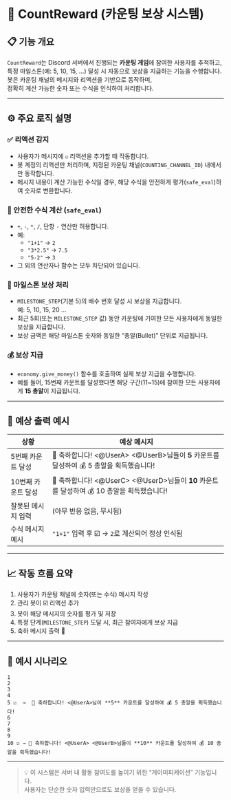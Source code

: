 # 🧮 CountReward (카운팅 보상 시스템)

## 📋 기능 개요
`CountReward`는 Discord 서버에서 진행되는 **카운팅 게임**에 참여한 사용자를 추적하고,  
특정 마일스톤(예: 5, 10, 15, …) 달성 시 자동으로 보상을 지급하는 기능을 수행합니다.  
봇은 카운팅 채널의 메시지와 리액션을 기반으로 동작하며,  
정확히 계산 가능한 숫자 또는 수식을 인식하여 처리합니다.

---

## ⚙️ 주요 로직 설명

### ✅ 리액션 감지
- 사용자가 메시지에 `☑️` 리액션을 추가할 때 작동합니다.
- 봇 계정의 리액션만 처리하며, 지정된 카운팅 채널(`COUNTING_CHANNEL_ID`) 내에서만 동작합니다.
- 메시지 내용이 계산 가능한 수식일 경우, 해당 수식을 안전하게 평가(`safe_eval`)하여 숫자로 변환합니다.

### 🧠 안전한 수식 계산 (`safe_eval`)
- `+`, `-`, `*`, `/`, 단항 `-` 연산만 허용합니다.
- 예:  
  - `"1+1"` → `2`  
  - `"3*2.5"` → `7.5`  
  - `"5-2"` → `3`
- 그 외의 연산자나 함수는 모두 차단되어 있습니다.

### 🎯 마일스톤 보상 처리
- `MILESTONE_STEP`(기본 5)의 배수 번호 달성 시 보상을 지급합니다.  
  예: 5, 10, 15, 20 …
- 최근 5회(또는 `MILESTONE_STEP` 값) 동안 카운팅에 기여한 모든 사용자에게 동일한 보상을 지급합니다.
- 보상 금액은 해당 마일스톤 숫자와 동일한 “총알(Bullet)” 단위로 지급됩니다.

### 💰 보상 지급
- `economy.give_money()` 함수를 호출하여 실제 보상 지급을 수행합니다.
- 예를 들어, 15번째 카운트를 달성했다면 해당 구간(11~15)에 참여한 모든 사용자에게 **15 총알**이 지급됩니다.

---

## 💬 예상 출력 예시

| 상황 | 예상 메시지 |
|------|--------------|
| 5번째 카운트 달성 | 🎉 축하합니다! <@UserA> <@UserB>님들이 **5** 카운트를 달성하여 💰 5 총알을 획득했습니다! |
| 10번째 카운트 달성 | 🎉 축하합니다! <@UserC> <@UserD>님들이 **10** 카운트를 달성하여 💰 10 총알을 획득했습니다! |
| 잘못된 메시지 입력 | (아무 반응 없음, 무시됨) |
| 수식 메시지 예시 | `"1+1"` 입력 후 ☑️ → `2`로 계산되어 정상 인식됨 |

---

## 📈 작동 흐름 요약

1. 사용자가 카운팅 채널에 숫자(또는 수식) 메시지 작성  
2. 관리 봇이 ☑️ 리액션 추가  
3. 봇이 해당 메시지의 숫자를 평가 및 저장  
4. 특정 단계(`MILESTONE_STEP`) 도달 시, 최근 참여자에게 보상 지급  
5. 축하 메시지 출력 🎉  

---

## 🎨 예시 시나리오

```
1
2
3
4
5 ☑️  →  🎉 축하합니다! <@UserA>님이 **5** 카운트를 달성하여 💰 5 총알을 획득했습니다!
6
7
8
9
10 ☑️ → 🎉 축하합니다! <@UserA> <@UserB>님들이 **10** 카운트를 달성하여 💰 10 총알을 획득했습니다!
```

---

> 💡 이 시스템은 서버 내 활동 참여도를 높이기 위한 “게이미피케이션” 기능입니다.  
> 사용자는 단순한 숫자 입력만으로도 보상을 얻을 수 있습니다.
